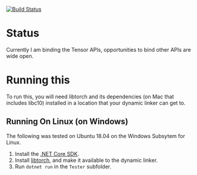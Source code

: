 [![Build Status](https://migueldeicaza.visualstudio.com/TorchSharp/_apis/build/status/TorchSharp-CI)](https://migueldeicaza.visualstudio.com/TorchSharp/_build/latest?definitionId=5)

Status
======

Currently I am binding the Tensor APIs, opportunities to bind other APIs
are wide open.

Running this
============
To run this, you will need libtorch and its dependencies (on Mac that
includes libc10) installed in a location that your dynamic linker can
get to.


Running On Linux (on Windows)
-----------------------------

The following was tested on Ubuntu 18.04 on the Windows Subsytem for Linux.

  1. Install the [.NET Core SDK](https://www.microsoft.com/net/download).
  2. Install [libtorch](https://pytorch.org/), and make it available to the
     dynamic linker.
  3. Run `dotnet run` in the `Tester` subfolder.
